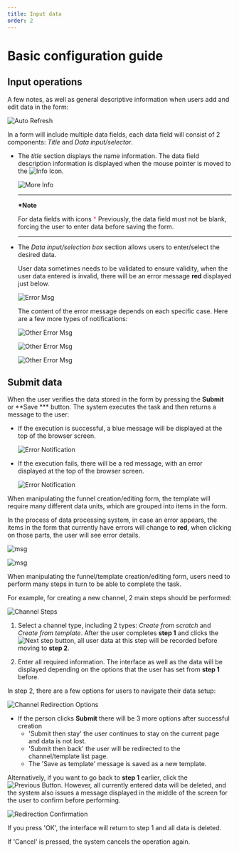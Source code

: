```yaml
---
title: Input data
order: 2
---
```


# Basic configuration guide

## Input operations

A few notes, as well as general descriptive information when users add and edit data in the form:

<!--
- Giao diện:

- `Thông báo lỗi`: dữ liệu người dùng nhập trong form cần được kiểm tra lại để đảm bảo đúng định dạng, yêu cầu.

1. Trường dữ liệu không được bỏ trống -->

![Auto Refresh](/images/media-live/um-form-rules/required.png)

In a form will include multiple data fields, each data field will consist of 2 components: _Title_ and _Data input/selector_.

- The _title_ section displays the name information. The data field description information is displayed when the mouse pointer is moved to the ![Info Icon](/images/media-live/um-form-rules/info-icon.png).

  ![More Info](/images/media-live/um-form-rules/description.png)

  ***

  **\*Note**

  For data fields with icons <span style="color: #f43f5e;">\*</span> Previously, the data field must not be blank, forcing the user to enter data before saving the form.

  ***

- The _Data input/selection box_ section allows users to enter/select the desired data.

  User data sometimes needs to be validated to ensure validity, when the user data entered is invalid, there will be an error message **red** displayed just below.

  ![Error Msg](/images/media-live/um-form-rules/error-msg.png)

  The content of the error message depends on each specific case. Here are a few more types of notifications:

  ![Other Error Msg](/images/media-live/um-form-rules/error-msg-regex.png)

  ![Other Error Msg](/images/media-live/um-form-rules/error-msg-range.png)

  ![Other Error Msg](/images/media-live/um-form-rules/error-msg-enum.png)

## Submit data

When the user verifies the data stored in the form by pressing the **Submit** or \*\*Save \*\*\* button. The system executes the task and then returns a message to the user:

- If the execution is successful, a blue message will be displayed at the top of the browser screen.

  ![Error Notification](/images/media-live/um-form-rules/success-noti.png)

- If the execution fails, there will be a red message, with an error displayed at the top of the browser screen.

  ![Error Notification](/images/media-live/um-form-rules/error-noti.png)

When manipulating the funnel creation/editing form, the template will require many different data units, which are grouped into items in the form.

In the process of data processing system, in case an error appears, the items in the form that currently have errors will change to **red**, when clicking on those parts, the user will see error details.

![msg](/images/media-live/um-form-rules/transcode-modify.png)

![msg](/images/media-live/um-form-rules/transcode-detail-msg.png)

When manipulating the funnel/template creation/editing form, users need to perform many steps in turn to be able to complete the task.

For example, for creating a new channel, 2 main steps should be performed:

![Channel Steps](/images/media-live/um-transcode-forms/channel-step-01.png)

1. Select a channel type, including 2 types: _Create from scratch_ and _Create from template_.
   After the user completes **step 1** and clicks the ![Next step button](/images/media-live/um-transcode-forms/next-step-btn.png), all user data at this step will be recorded before moving to **step 2**.

2. Enter all required information.
   The interface as well as the data will be displayed depending on the options that the user has set from **step 1** before.

In step 2, there are a few options for users to navigate their data setup:

![Channel Redirection Options](/images/media-live/um-transcode-forms/channel-redirection-options.png)

- If the person clicks **Submit** there will be 3 more options after successful creation
  - 'Submit then stay' the user continues to stay on the current page and data is not lost.
  - 'Submit then back' the user will be redirected to the channel/template list page.
  - The 'Save as template' message is saved as a new template.

Alternatively, if you want to go back to **step 1** earlier, click the ![Previous Button](/images/media-live/um-transcode-forms/previous-btn.png). However, all currently entered data will be deleted, and the system also issues a message displayed in the middle of the screen for the user to confirm before performing.

![Redirection Confirmation](/images/media-live/um-transcode-forms/redirection-confirmation.png)

If you press 'OK', the interface will return to step 1 and all data is deleted.

If 'Cancel' is pressed, the system cancels the operation again.

